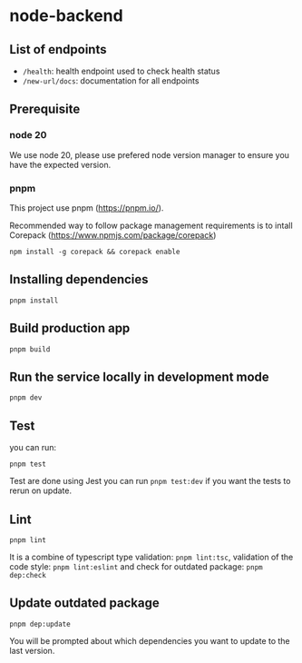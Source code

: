 # node-backend

## List of endpoints

- `/health`: health endpoint used to check health status
- `/new-url/docs`: documentation for all endpoints

## Prerequisite

### node 20

We use node 20, please use prefered node version manager to ensure you have the expected version.

### pnpm

This project use pnpm (https://pnpm.io/).

Recommended way to follow package management requirements is to intall
Corepack (https://www.npmjs.com/package/corepack)

```
npm install -g corepack && corepack enable
```

## Installing dependencies

```
pnpm install
```

## Build production app

```
pnpm build
```

## Run the service locally in development mode

```
pnpm dev
```

## Test

you can run:

```
pnpm test
```

Test are done using Jest you can run `pnpm test:dev` if you want the tests to rerun on update.

## Lint

```
pnpm lint
```

It is a combine of typescript type validation: `pnpm lint:tsc`, validation of the code style: `pnpm lint:eslint` and check for outdated package: `pnpm dep:check`

## Update outdated package

```
pnpm dep:update
```

You will be prompted about which dependencies you want to update to the last version.
